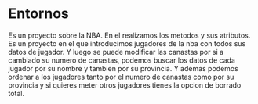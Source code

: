 # Entornos
Es un proyecto sobre la NBA. En el realizamos los metodos y sus atributos. Es un proyecto en el que introducimos jugadores de la nba con todos sus datos de jugador.
Y luego se puede modificar las canastas por si a cambiado su numero de canastas, podemos buscar los datos de cada jugador por su nombre y tambien por su provincia. Y ademas 
podemos ordenar a los jugadores tanto por el numero de canastas como por su provincia y si quieres meter otros jugadores tienes la opcion de borrado total.
